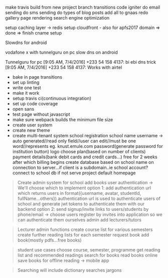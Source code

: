 make travis build from new project branch
transitions
code igniter
do email sending
do sms sending
do types of blog posts
add all to gnaas
redo gallery page rendering
search engine optimization

setup caching layer -> redis
setup cloudfront - also for apfs2017 domain => done => finish cname setup

Slowdns for android

vodafone x with tunnelguru on pc slow dns on android

Tunnelguru for pc
[9:05 AM, 7/4/2016] +233 54 158 4137: bi ebi dns trick
[9:05 AM, 7/4/2016] +233 54 158 4137: Works with airtel

* bake in page transitions
* set up linting
* write one test
* make it work
* setup travis ci(continuous integration)
* set up code coverage
* open sans
* test page without javascript
* make sure webpack builds the minimum file size
* create user system
* create new theme
* create multi-tenant system
	school registration
		school name
		username -> auto generated//read only field//user can edit//must be one word//represents eg. knust.emule.com
		password(generate password for institution button)
		logo
	choose plan(based on number of clients)
	payment details(bank debit cards and credit cards...) free for 2 weeks after which billing begins
	create database based on school name
	on connection to server...if client is a subdomain..ie school account?connect to school db if not serve project default homepage


> Create admin system for school
	add books
	user authentication -> We'll choose which to implement
		option 1:
		add authentication url which returns users in format({username, avatar, studentId, fullName...others})
			authentication url is used to authenticate users of school and generate jwt tokens to authenticate them with our backend
		option 2:
			send signup/invite links to users/students by phone/email -> choose
			users register by invites into application so we can authenticate them ourselves
	admin add lecturers/tutors



> Lecturer admin functions
	create course list for various semesters
	create further reading lists for each semester
	request book
	add book(mostly pdfs...free books)


> student use cases
	choose course, semester, programme
	get reading list and recommended readings
	search for books
	read books online
	save books for offline reading -> mobile app
	


> Searching will include
	dictionary searches
	jargons